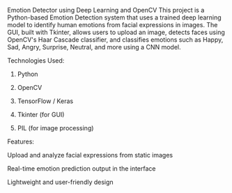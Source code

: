 Emotion Detector using Deep Learning and OpenCV
This project is a Python-based Emotion Detection system that uses a trained deep learning model to identify human emotions from facial expressions in images. The GUI, built with Tkinter, allows users to upload an image, detects faces using OpenCV's Haar Cascade classifier, and classifies emotions such as Happy, Sad, Angry, Surprise, Neutral, and more using a CNN model.

Technologies Used:

1. Python

2. OpenCV

3. TensorFlow / Keras

4. Tkinter (for GUI)

5. PIL (for image processing)

Features:

Upload and analyze facial expressions from static images

Real-time emotion prediction output in the interface

Lightweight and user-friendly design
